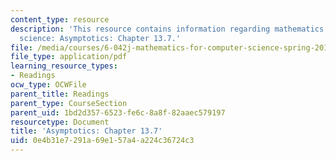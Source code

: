 ```yaml
---
content_type: resource
description: 'This resource contains information regarding mathematics for computer
  science: Asymptotics: Chapter 13.7.'
file: /media/courses/6-042j-mathematics-for-computer-science-spring-2015/0e4b31e7291a69e157a4a224c36724c3_MIT6_042JS15_Session24.pdf
file_type: application/pdf
learning_resource_types:
- Readings
ocw_type: OCWFile
parent_title: Readings
parent_type: CourseSection
parent_uid: 1bd2d357-6523-fe6c-8a8f-82aaec579197
resourcetype: Document
title: 'Asymptotics: Chapter 13.7'
uid: 0e4b31e7-291a-69e1-57a4-a224c36724c3
---
```

